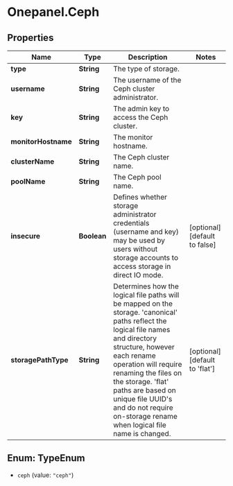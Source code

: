 # Onepanel.Ceph

## Properties
Name | Type | Description | Notes
------------ | ------------- | ------------- | -------------
**type** | **String** | The type of storage. | 
**username** | **String** | The username of the Ceph cluster administrator. | 
**key** | **String** | The admin key to access the Ceph cluster. | 
**monitorHostname** | **String** | The monitor hostname. | 
**clusterName** | **String** | The Ceph cluster name. | 
**poolName** | **String** | The Ceph pool name. | 
**insecure** | **Boolean** | Defines whether storage administrator credentials (username and key) may be used by users without storage accounts to access storage in direct IO mode.  | [optional] [default to false]
**storagePathType** | **String** | Determines how the logical file paths will be mapped on the storage. &#39;canonical&#39; paths reflect the logical file names and directory structure, however each rename operation will require renaming the files on the storage. &#39;flat&#39; paths are based on unique file UUID&#39;s and do not require on-storage rename when logical file name is changed.  | [optional] [default to &#39;flat&#39;]


<a name="TypeEnum"></a>
## Enum: TypeEnum


* `ceph` (value: `"ceph"`)




